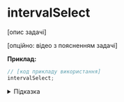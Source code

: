 # intervalSelect

[опис задачі]

[опційно: відео з поясненням задачі]

**Приклад:**

```js
// [код прикладу використання]
intervalSelect;
```

<details>
  <summary>Підказка</summary>

---

  [текст підказки]
</details>
